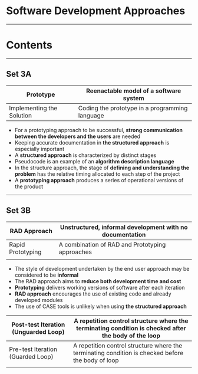 # Software Development Approaches

---

# Contents

---

## Set 3A

| Prototype | Reenactable model of a software system |
| --- | --- |
| Implementing the Solution | Coding the prototype in a programming language |
- For a prototyping approach to be successful, **strong communication between the developers and the users** are needed
- Keeping accurate documentation in **the structured approach** is especially important
- A **structured approach** is characterized by distinct stages
- Pseudocode is an example of an **algorithm description language**
- In the structure approach, the stage of **defining and understanding the problem** has the relative timing allocated to each step of the project
- A **prototyping approach** produces a series of operational versions of the product

---

## Set 3B

| RAD Approach | Unstructured, informal development with no documentation |
| --- | --- |
| Rapid Prototyping | A combination of RAD and Prototyping approaches |
|  |  |
- The style of development undertaken by the end user approach may be considered to be **informal**
- The RAD approach aims to **reduce both development time and cost**
- **Prototyping** delivers working versions of software after each iteration
- **RAD approach** encourages the use of existing code and already developed modules
- The use of CASE tools is unlikely when using **the structured approach**

| Post-test Iteration (Unguarded Loop) | A repetition control structure where the terminating condition is checked after the body of the loop |
| --- | --- |
| Pre-test Iteration (Guarded Loop) | A repetition control structure where the terminating condition is checked before the body of loop |
|  |  |